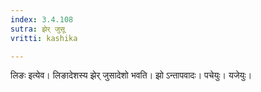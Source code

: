 ```yaml
---
index: 3.4.108
sutra: झेर् जुसू
vritti: kashika

---
```

लिङः इत्येव। लिङादेशस्य झेर् जुसादेशो भवति। झो ऽन्तापवादः। पचेयुः। यजेयुः।